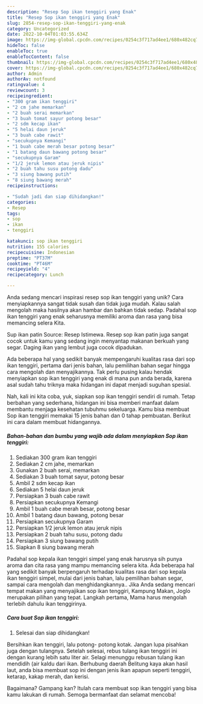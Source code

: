 ```yaml
---
description: "Resep Sop ikan tenggiri yang Enak"
title: "Resep Sop ikan tenggiri yang Enak"
slug: 2854-resep-sop-ikan-tenggiri-yang-enak
category: Uncategorized
date: 2022-10-04T01:03:55.634Z
image: https://img-global.cpcdn.com/recipes/0254c3f717ad4ee1/680x482cq70/sop-ikan-tenggiri-foto-resep-utama.jpg
hideToc: false
enableToc: true
enableTocContent: false
thumbnail: https://img-global.cpcdn.com/recipes/0254c3f717ad4ee1/680x482cq70/sop-ikan-tenggiri-foto-resep-utama.jpg
cover: https://img-global.cpcdn.com/recipes/0254c3f717ad4ee1/680x482cq70/sop-ikan-tenggiri-foto-resep-utama.jpg
author: Admin
authorAv: notfound
ratingvalue: 4
reviewcount: 3
recipeingredient:
- "300 gram ikan tenggiri"
- "2 cm jahe memarkan"
- "2 buah serai memarkan"
- "3 buah tomat sayur potong besar"
- "2 sdm kecap ikan"
- "5 helai daun jeruk"
- "3 buah cabe rawit"
- "secukupnya Kemangi"
- "1 buah cabe merah besar potong besar"
- "1 batang daun bawang potong besar"
- "secukupnya Garam"
- "1/2 jeruk lemon atau jeruk nipis"
- "2 buah tahu susu potong dadu"
- "3 siung bawang putih"
- "8 siung bawang merah"
recipeinstructions:

- "Sudah jadi dan siap dihidangkan!"
categories:
- Resep
tags:
- sop
- ikan
- tenggiri

katakunci: sop ikan tenggiri 
nutrition: 155 calories
recipecuisine: Indonesian
preptime: "PT37M"
cooktime: "PT46M"
recipeyield: "4"
recipecategory: Lunch

---
```





Anda sedang mencari inspirasi resep sop ikan tenggiri yang unik? Cara menyiapkannya sangat tidak susah dan tidak juga mudah. Kalau salah mengolah maka hasilnya akan hambar dan bahkan tidak sedap. Padahal sop ikan tenggiri yang enak seharusnya memiliki aroma dan rasa yang bisa memancing selera Kita.





Sup ikan patin Source: Resep Istimewa. Resep sop ikan patin juga sangat cocok untuk kamu yang sedang ingin menyantap makanan berkuah yang segar. Daging ikan yang lembut juga cocok dipadukan.

Ada beberapa hal yang sedikit banyak mempengaruhi kualitas rasa dari sop ikan tenggiri, pertama dari jenis bahan, lalu pemilihan bahan segar hingga cara mengolah dan menyajikannya. Tak perlu pusing kalau hendak menyiapkan sop ikan tenggiri yang enak di mana pun anda berada, karena asal sudah tahu triknya maka hidangan ini dapat menjadi suguhan spesial.






Nah, kali ini kita coba, yuk, siapkan sop ikan tenggiri sendiri di rumah. Tetap berbahan yang sederhana, hidangan ini bisa memberi manfaat dalam membantu menjaga kesehatan tubuhmu sekeluarga. Kamu bisa membuat Sop ikan tenggiri memakai 15 jenis bahan dan 0 tahap pembuatan. Berikut ini cara dalam membuat hidangannya.

<!--inarticleads1-->

##### Bahan-bahan dan bumbu yang wajib ada dalam menyiapkan Sop ikan tenggiri:

1. Sediakan 300 gram ikan tenggiri
1. Sediakan 2 cm jahe, memarkan
1. Gunakan 2 buah serai, memarkan
1. Sediakan 3 buah tomat sayur, potong besar
1. Ambil 2 sdm kecap ikan
1. Sediakan 5 helai daun jeruk
1. Persiapkan 3 buah cabe rawit
1. Persiapkan secukupnya Kemangi
1. Ambil 1 buah cabe merah besar, potong besar
1. Ambil 1 batang daun bawang, potong besar
1. Persiapkan secukupnya Garam
1. Persiapkan 1/2 jeruk lemon atau jeruk nipis
1. Persiapkan 2 buah tahu susu, potong dadu
1. Persiapkan 3 siung bawang putih
1. Siapkan 8 siung bawang merah


Padahal sop kepala ikan tenggiri simpel yang enak harusnya sih punya aroma dan cita rasa yang mampu memancing selera kita. Ada beberapa hal yang sedikit banyak berpengaruh terhadap kualitas rasa dari sop kepala ikan tenggiri simpel, mulai dari jenis bahan, lalu pemilihan bahan segar, sampai cara mengolah dan menghidangkannya.. Jika Anda sedang mencari tempat makan yang menyajikan sop ikan tenggiri, Kampung Makan, Joglo merupakan pilihan yang tepat. Langkah pertama, Mama harus mengolah terlebih dahulu ikan tenggirinya. 

<!--inarticleads2-->

##### Cara buat Sop ikan tenggiri:


1. Selesai dan siap dihidangkan!

Bersihkan ikan tenggiri, lalu potong- potong kotak. Jangan lupa pisahkan juga dengan tulangnya. Setelah selesai, rebus tulang ikan tenggiri ini dengan kurang lebih satu liter air. Selagi menunggu rebusan tulang ikan mendidih (air kaldu dari ikan. Berhubung daerah Belitung kaya akan hasil laut, anda bisa membuat sop ini dengan jenis ikan apapun seperti tenggiri, ketarap, kakap merah, dan kerisi. 

Bagaimana? Gampang kan? Itulah cara membuat sop ikan tenggiri yang bisa kamu lakukan di rumah. Semoga bermanfaat dan selamat mencoba!
